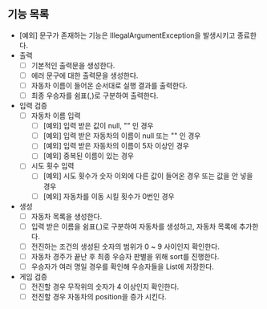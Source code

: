 ## 기능 목록
- [예외] 문구가 존재하는 기능은 IllegalArgumentException을 발생시키고 종료한다.
- 출력
    - [ ] 기본적인 출력문을 생성한다.
    - [ ] 에러 문구에 대한 출력문을 생성한다.
    - [ ] 자동차 이름이 들어온 순서대로 실행 결과를 출력한다.
    - [ ] 최종 우승자를 쉼표(,)로 구분하여 출력한다.
- 입력 검증
    - [ ] 자동차 이름 입력
        - [ ] [예외] 입력 받은 값이 null, "" 인 경우
        - [ ] [예외] 입력 받은 자동차의 이름이 null 또는 "" 인 경우
        - [ ] [예외] 입력 받은 자동차의 이름이 5자 이상인 경우
        - [ ] [예외] 중복된 이름이 있는 경우
    - [ ] 시도 횟수 입력
        - [ ] [예외] 시도 횟수가 숫자 이외에 다른 값이 들어온 경우 또는 값을 안 넣을 경우
        - [ ] [예외] 자동차를 이동 시킬 횟수가 0번인 경우
- 생성
    - [ ] 자동차 목록을 생성한다.
    - [ ] 입력 받은 이름을 쉼표(,)로 구분하여 자동차를 생성하고, 자동차 목록에 추가한다.
    - [ ] 전진하는 조건의 생성된 숫자의 범위가 0 ~ 9 사이인지 확인한다.
    - [ ] 자동차 경주가 끝난 후 최종 우승자 판별을 위해 sort를 진행한다.
    - [ ] 우승자가 여러 명일 경우를 확인해 우승자들을 List<String>에 저장한다.
- 게임 검증
    - [ ] 전진할 경우 무작위의 숫자가 4 이상인지 확인한다.
    - [ ] 전진할 경우 자동차의 position을 증가 시킨다.
